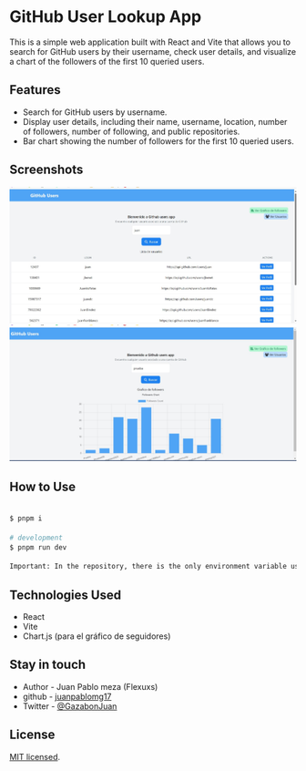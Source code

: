# GitHub User Lookup App

This is a simple web application built with React and Vite that allows you to search for GitHub users by their username, check user details, and visualize a chart of the followers of the first 10 queried users.

## Features

- Search for GitHub users by username.
- Display user details, including their name, username, location, number of followers, number of following, and public repositories.
- Bar chart showing the number of followers for the first 10 queried users.

## Screenshots

![Captura de Pantalla 1](/static/githubapp1.jpg)
![Captura de Pantalla 2](/static/githubapp2.jpg)


## How to Use


```bash

$ pnpm i

# development
$ pnpm run dev

Important: In the repository, there is the only environment variable used, so you shouldn't have any problems running it.
```

## Technologies Used
- React
- Vite
- Chart.js (para el gráfico de seguidores)

## Stay in touch

- Author  - Juan Pablo meza (Flexuxs)
- github  - [juanpablomg17](https://github.com/juanpablomg17)
- Twitter - [@GazabonJuan](https://twitter.com/GazabonJuan)

## License

[MIT licensed](LICENSE).

